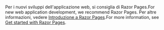 <span data-ttu-id="e2e4f-101">Per i nuovi sviluppi dell'applicazione web, si consiglia di Razor Pages.</span><span class="sxs-lookup"><span data-stu-id="e2e4f-101">For new web application development, we recommend Razor Pages.</span></span> <span data-ttu-id="e2e4f-102">Per altre informazioni, vedere [Introduzione a Razor Pages](/aspnet/core/tutorials/razor-pages/razor-pages-start).</span><span class="sxs-lookup"><span data-stu-id="e2e4f-102">For more information, see [Get started with Razor Pages](/aspnet/core/tutorials/razor-pages/razor-pages-start).</span></span>